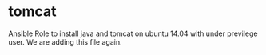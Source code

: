 # tomcat

Ansible Role to install java and tomcat on ubuntu 14.04 with under previlege user. We are adding this file again.
